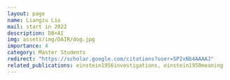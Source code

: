 ```yaml
---
layout: page
name: Liangzu Liu
mail: start in 2022
description: DB+AI
img: assets/img/DAIR/dog.jpg
importance: 4
category: Master Students
redirect: "https://scholar.google.com/citations?user=5P2xNb4AAAAJ"
related_publications: einstein1956investigations, einstein1950meaning
---
```

